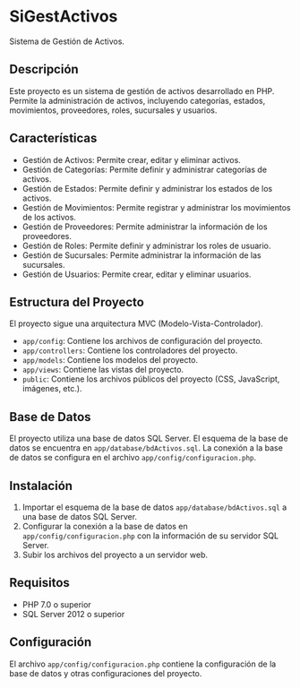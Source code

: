 # SiGestActivos

Sistema de Gestión de Activos.

## Descripción

Este proyecto es un sistema de gestión de activos desarrollado en PHP. Permite la administración de activos, incluyendo categorías, estados, movimientos, proveedores, roles, sucursales y usuarios.

## Características

*   Gestión de Activos: Permite crear, editar y eliminar activos.
*   Gestión de Categorías: Permite definir y administrar categorías de activos.
*   Gestión de Estados: Permite definir y administrar los estados de los activos.
*   Gestión de Movimientos: Permite registrar y administrar los movimientos de los activos.
*   Gestión de Proveedores: Permite administrar la información de los proveedores.
*   Gestión de Roles: Permite definir y administrar los roles de usuario.
*   Gestión de Sucursales: Permite administrar la información de las sucursales.
*   Gestión de Usuarios: Permite crear, editar y eliminar usuarios.

## Estructura del Proyecto

El proyecto sigue una arquitectura MVC (Modelo-Vista-Controlador).

*   `app/config`: Contiene los archivos de configuración del proyecto.
*   `app/controllers`: Contiene los controladores del proyecto.
*   `app/models`: Contiene los modelos del proyecto.
*   `app/views`: Contiene las vistas del proyecto.
*   `public`: Contiene los archivos públicos del proyecto (CSS, JavaScript, imágenes, etc.).

## Base de Datos

El proyecto utiliza una base de datos SQL Server. El esquema de la base de datos se encuentra en `app/database/bdActivos.sql`. La conexión a la base de datos se configura en el archivo `app/config/configuracion.php`.

## Instalación

1.  Importar el esquema de la base de datos `app/database/bdActivos.sql` a una base de datos SQL Server.
2.  Configurar la conexión a la base de datos en `app/config/configuracion.php` con la información de su servidor SQL Server.
3.  Subir los archivos del proyecto a un servidor web.

## Requisitos

*   PHP 7.0 o superior
*   SQL Server 2012 o superior

## Configuración

El archivo `app/config/configuracion.php` contiene la configuración de la base de datos y otras configuraciones del proyecto.

